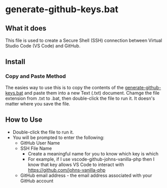 # generate-github-keys.bat

## What it does
This file is used to create a Secure Shell (SSH) connection between Virtual Studio Code (VS Code) and GitHub.

## Install
### Copy and Paste Method
The easies way to use this is to copy the contents of the [generate-github-keys.bat](ssh-keygen/generate-github-keys.bat) and paste them into a new Text (.txt) document.  Chamge the file extension from .txt to .bat, then double-click the file to run it.  It doesn's matter where you save the file.
  
## How to Use
- Double-click the file to run it.
- You will be prompted to enter the following:
  - GitHub User Name
  - SSH File Name
    - Create a meaningful name for you to know which key is which
    - For example, if I use vscode-github-johns-vanilla-php then I know that key allows VS Code to interact with https://github.com/johns-vanilla-php
  - GitHub email address - the email address associated with your GitHub account
